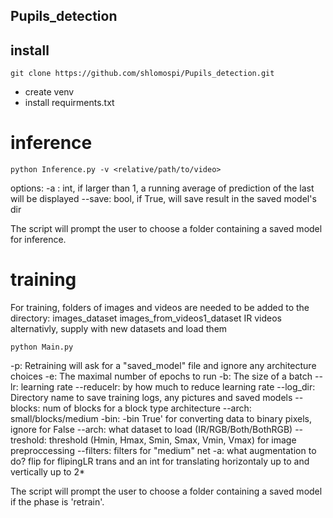 ## Pupils_detection

## install
`git clone https://github.com/shlomospi/Pupils_detection.git`
- create venv
- install requirments.txt

# inference

`python Inference.py -v <relative/path/to/video>`

options:
-a :    int, if larger than 1, a running average of prediction of the last <a> will be displayed
--save: bool, if True, will save result in the saved model's dir

The script will prompt the user to choose a folder containing a saved model for inference.

# training

For training, folders of images and videos are needed to be added to the directory:
images_dataset
images_from_videos1_dataset
IR videos
alternativly, supply with new datasets and load them

`python Main.py`

-p: Retraining will ask for a "saved_model" file and ignore any architecture choices
-e: The maximal number of epochs to run
-b: The size of a batch
--lr: learning rate
--reducelr: by how much to reduce learning rate
--log_dir: Directory name to save training logs, any pictures and saved models
--blocks: num of blocks for a block type architecture
--arch: small/blocks/medium
-bin: -bin True' for converting data to binary pixels, ignore for False 
--arch: what dataset to load (IR/RGB/Both/BothRGB)
--treshold: threshold (Hmin, Hmax, Smin, Smax, Vmin, Vmax) for image preproccessing
--filters: filters for "medium" net
-a: what augmentation to do? flip for flipingLR trans and an int for translating horizontaly up to <int> 
                             and vertically up to 2*<int>
                             
The script will prompt the user to choose a folder containing a saved model if the phase is 'retrain'.
